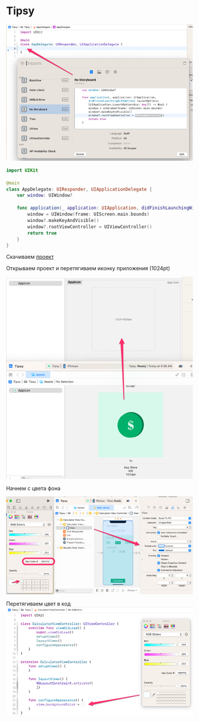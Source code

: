 #  Tipsy

![](/img/1.png)

```swift
import UIKit

@main
class AppDelegate: UIResponder, UIApplicationDelegate {
    var window: UIWindow?
    
    func application(_ application: UIApplication, didFinishLaunchingWithOptions launchOptions: [UIApplication.LaunchOptionsKey: Any]?) -> Bool {
        window = UIWindow(frame: UIScreen.main.bounds)
        window?.makeKeyAndVisible()
        window?.rootViewController = UIViewController()
        return true
    }
}
```

Скачиваем [проект](https://github.com/appbrewery/Tipsy-iOS13-Completed)

Открываем проект и перетягиваем иконку приложения (1024pt)

![](/img/2.png)

Начнем с цвета фона

![](/img/3.png)

Перетягиваем цвет в код
![](/img/4.png)
